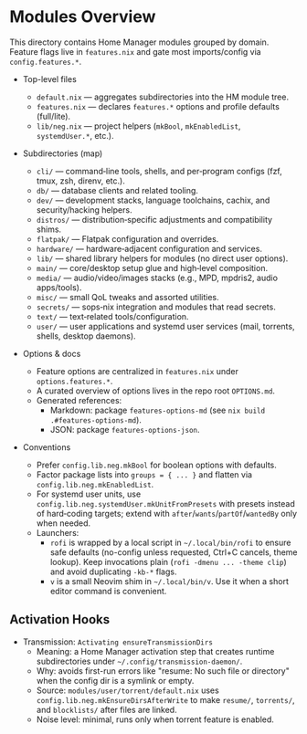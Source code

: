 # Modules Overview

This directory contains Home Manager modules grouped by domain. Feature flags live in `features.nix` and gate most imports/config via `config.features.*`.

- Top-level files
  - `default.nix` — aggregates subdirectories into the HM module tree.
  - `features.nix` — declares `features.*` options and profile defaults (full/lite).
  - `lib/neg.nix` — project helpers (`mkBool`, `mkEnabledList`, `systemdUser.*`, etc.).

- Subdirectories (map)
  - `cli/` — command‑line tools, shells, and per‑program configs (fzf, tmux, zsh, direnv, etc.).
  - `db/` — database clients and related tooling.
  - `dev/` — development stacks, language toolchains, cachix, and security/hacking helpers.
  - `distros/` — distribution‑specific adjustments and compatibility shims.
  - `flatpak/` — Flatpak configuration and overrides.
  - `hardware/` — hardware‑adjacent configuration and services.
  - `lib/` — shared library helpers for modules (no direct user options).
  - `main/` — core/desktop setup glue and high‑level composition.
  - `media/` — audio/video/images stacks (e.g., MPD, mpdris2, audio apps/tools).
  - `misc/` — small QoL tweaks and assorted utilities.
  - `secrets/` — sops‑nix integration and modules that read secrets.
  - `text/` — text‑related tools/configuration.
  - `user/` — user applications and systemd user services (mail, torrents, shells, desktop daemons).

- Options & docs
  - Feature options are centralized in `features.nix` under `options.features.*`.
  - A curated overview of options lives in the repo root `OPTIONS.md`.
  - Generated references:
    - Markdown: package `features-options-md` (see `nix build .#features-options-md`).
    - JSON: package `features-options-json`.

- Conventions
  - Prefer `config.lib.neg.mkBool` for boolean options with defaults.
  - Factor package lists into `groups = { ... }` and flatten via `config.lib.neg.mkEnabledList`.
  - For systemd user units, use `config.lib.neg.systemdUser.mkUnitFromPresets` with presets instead of hard‑coding targets; extend with `after`/`wants`/`partOf`/`wantedBy` only when needed.
  - Launchers:
    - `rofi` is wrapped by a local script in `~/.local/bin/rofi` to ensure safe defaults (no-config unless requested, Ctrl+C cancels, theme lookup). Keep invocations plain (`rofi -dmenu ... -theme clip`) and avoid duplicating `-kb-*` flags.
    - `v` is a small Neovim shim in `~/.local/bin/v`. Use it when a short editor command is convenient.

## Activation Hooks

- Transmission: `Activating ensureTransmissionDirs`
  - Meaning: a Home Manager activation step that creates runtime subdirectories under `~/.config/transmission-daemon/`.
  - Why: avoids first-run errors like "resume: No such file or directory" when the config dir is a symlink or empty.
  - Source: `modules/user/torrent/default.nix` uses `config.lib.neg.mkEnsureDirsAfterWrite` to make `resume/`, `torrents/`, and `blocklists/` after files are linked.
  - Noise level: minimal, runs only when torrent feature is enabled.

